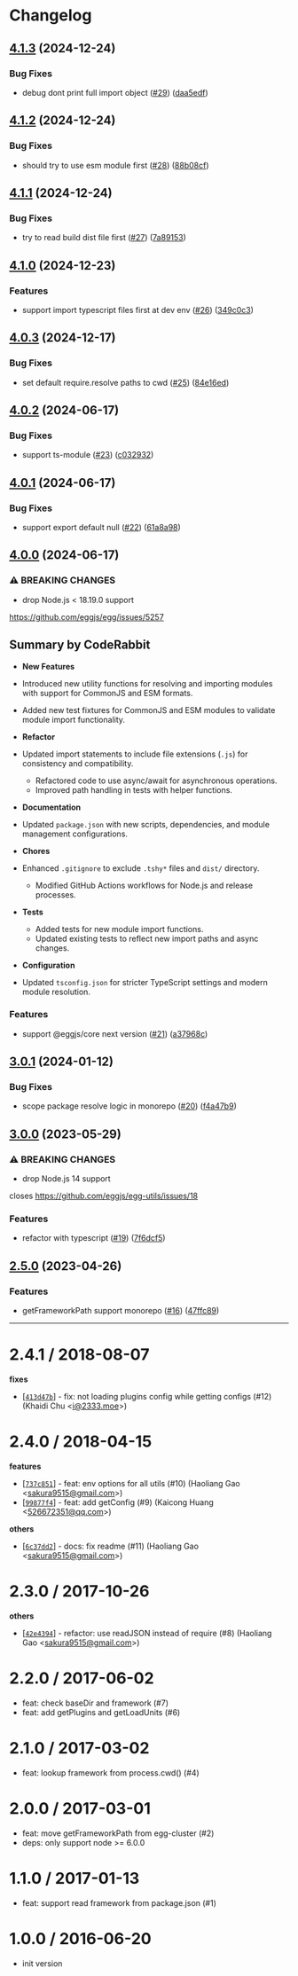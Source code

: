 # Changelog

## [4.1.3](https://github.com/eggjs/utils/compare/v4.1.2...v4.1.3) (2024-12-24)


### Bug Fixes

* debug dont print full import object ([#29](https://github.com/eggjs/utils/issues/29)) ([daa5edf](https://github.com/eggjs/utils/commit/daa5edf248331e9fdfe309d3bb2bba150fdf3f3b))

## [4.1.2](https://github.com/eggjs/utils/compare/v4.1.1...v4.1.2) (2024-12-24)


### Bug Fixes

* should try to use esm module first ([#28](https://github.com/eggjs/utils/issues/28)) ([88b08cf](https://github.com/eggjs/utils/commit/88b08cff7da0a883fbda8d627acef538f61ba2ef))

## [4.1.1](https://github.com/eggjs/utils/compare/v4.1.0...v4.1.1) (2024-12-24)


### Bug Fixes

* try to read build dist file first ([#27](https://github.com/eggjs/utils/issues/27)) ([7a89153](https://github.com/eggjs/utils/commit/7a89153f70a0536674287022ac4db71a626361c4))

## [4.1.0](https://github.com/eggjs/utils/compare/v4.0.3...v4.1.0) (2024-12-23)


### Features

* support import typescript files first at dev env ([#26](https://github.com/eggjs/utils/issues/26)) ([349c0c3](https://github.com/eggjs/utils/commit/349c0c3886cae59d1dcaa6634764aee406c07837))

## [4.0.3](https://github.com/eggjs/egg-utils/compare/v4.0.2...v4.0.3) (2024-12-17)


### Bug Fixes

* set default require.resolve paths to cwd ([#25](https://github.com/eggjs/egg-utils/issues/25)) ([84e16ed](https://github.com/eggjs/egg-utils/commit/84e16ededd0eca1a5a3412aa8934cd0cd4e02567))

## [4.0.2](https://github.com/eggjs/egg-utils/compare/v4.0.1...v4.0.2) (2024-06-17)


### Bug Fixes

* support ts-module ([#23](https://github.com/eggjs/egg-utils/issues/23)) ([c032932](https://github.com/eggjs/egg-utils/commit/c0329323489724b59a79c9715fa793d0c90a3b88))

## [4.0.1](https://github.com/eggjs/egg-utils/compare/v4.0.0...v4.0.1) (2024-06-17)


### Bug Fixes

* support export default null ([#22](https://github.com/eggjs/egg-utils/issues/22)) ([61a8a98](https://github.com/eggjs/egg-utils/commit/61a8a9857df89dc6c79c4e1011f89a408f88d99f))

## [4.0.0](https://github.com/eggjs/egg-utils/compare/v3.0.1...v4.0.0) (2024-06-17)


### ⚠ BREAKING CHANGES

* drop Node.js < 18.19.0 support

https://github.com/eggjs/egg/issues/5257

<!-- This is an auto-generated comment: release notes by coderabbit.ai
-->

## Summary by CodeRabbit

- **New Features**
- Introduced new utility functions for resolving and importing modules
with support for CommonJS and ESM formats.
- Added new test fixtures for CommonJS and ESM modules to validate
module import functionality.

- **Refactor**
- Updated import statements to include file extensions (`.js`) for
consistency and compatibility.
	- Refactored code to use async/await for asynchronous operations.
	- Improved path handling in tests with helper functions.

- **Documentation**
- Updated `package.json` with new scripts, dependencies, and module
management configurations.

- **Chores**
- Enhanced `.gitignore` to exclude `.tshy*` files and `dist/` directory.
	- Modified GitHub Actions workflows for Node.js and release processes.

- **Tests**
	- Added tests for new module import functions.
	- Updated existing tests to reflect new import paths and async changes.

- **Configuration**
- Updated `tsconfig.json` for stricter TypeScript settings and modern
module resolution.

<!-- end of auto-generated comment: release notes by coderabbit.ai -->

### Features

* support @eggjs/core next version ([#21](https://github.com/eggjs/egg-utils/issues/21)) ([a37968c](https://github.com/eggjs/egg-utils/commit/a37968cc9aceb770da1410480f792df16989a36a))

## [3.0.1](https://github.com/eggjs/egg-utils/compare/v3.0.0...v3.0.1) (2024-01-12)


### Bug Fixes

* scope package resolve logic in monorepo ([#20](https://github.com/eggjs/egg-utils/issues/20)) ([f4a47b9](https://github.com/eggjs/egg-utils/commit/f4a47b908120049094b7689ec51c8c6de1066f96))

## [3.0.0](https://github.com/eggjs/egg-utils/compare/v2.5.0...v3.0.0) (2023-05-29)


### ⚠ BREAKING CHANGES

* drop Node.js 14 support

closes https://github.com/eggjs/egg-utils/issues/18

### Features

* refactor with typescript ([#19](https://github.com/eggjs/egg-utils/issues/19)) ([7f6dcf5](https://github.com/eggjs/egg-utils/commit/7f6dcf5a58f6b3d7801082fb9f8c363e19763b55))

## [2.5.0](https://github.com/eggjs/egg-utils/compare/v2.4.1...v2.5.0) (2023-04-26)


### Features

* getFrameworkPath support monorepo ([#16](https://github.com/eggjs/egg-utils/issues/16)) ([47ffc89](https://github.com/eggjs/egg-utils/commit/47ffc89fa01636e30761068539296e4786093ab1))


---

2.4.1 / 2018-08-07
==================

**fixes**
  * [[`413d47b`](http://github.com/eggjs/egg-utils/commit/413d47b23281e226a6bd6da76d78047214f8b64d)] - fix: not loading plugins config while getting configs (#12) (Khaidi Chu <<i@2333.moe>>)

2.4.0 / 2018-04-15
==================

**features**
  * [[`737c851`](http://github.com/eggjs/egg-utils/commit/737c851272f1d50a103158d52359b536bc33f893)] - feat: env options for all utils (#10) (Haoliang Gao <<sakura9515@gmail.com>>)
  * [[`99877f4`](http://github.com/eggjs/egg-utils/commit/99877f49941bb41cff49f692e75382bdb651cb07)] - feat: add getConfig (#9) (Kaicong Huang <<526672351@qq.com>>)

**others**
  * [[`6c37dd2`](http://github.com/eggjs/egg-utils/commit/6c37dd22ed653dfb21df218a270e0b83d3825e75)] - docs: fix readme (#11) (Haoliang Gao <<sakura9515@gmail.com>>)

2.3.0 / 2017-10-26
==================

**others**
  * [[`42e4394`](http://github.com/eggjs/egg-utils/commit/42e43949997a98c1caacddced05ad8f307cbe1ca)] - refactor: use readJSON instead of require (#8) (Haoliang Gao <<sakura9515@gmail.com>>)

2.2.0 / 2017-06-02
==================

  * feat: check baseDir and framework (#7)
  * feat: add getPlugins and getLoadUnits (#6)

2.1.0 / 2017-03-02
==================

  * feat: lookup framework from process.cwd() (#4)

2.0.0 / 2017-03-01
==================

  * feat: move getFrameworkPath from egg-cluster (#2)
  * deps: only support node >= 6.0.0

1.1.0 / 2017-01-13
==================

  * feat: support read framework from package.json (#1)

1.0.0 / 2016-06-20
==================

  * init version
